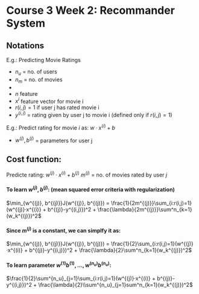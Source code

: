 # Course 3 Week 2: Recommander System

## Notations
E.g.: Predicting Movie Ratings
+ $n_u$ = no. of users
+ $n_m$ = no. of movies
+ 
+ $n$ feature
+ $x^{i}$ feature vector for movie i
+ $r(i,j) = 1$ if user j has rated movie i
+ $y^{(i,j)}$ = rating given by user j to movie i (defined only if $r(i,j) = 1$)

E.g.: Predict rating for movie $i$ as: $w·x^{(i)} + b$
+ $w^{(j)}, b^{(j)}$ = parameters for user j

## Cost function:
Predicte rating: $w^{(j)}·x^{(i)} + b^{(j)}$
$m^{(j)}$ = no. of movies rated by user $j$
#### To learn $w^{(j)}, b^{(j)}$: (mean squared error criteria with regularization)
$\min_{w^{(j)}, b^{(j)}}J(w^{(j)}, b^{(j)}) = \frac{1}{2m^{(j)}}\sum_{i:r(i,j)=1}(w^{(j)}·x^{(i)} + b^{(j)}-y^{(i,j)})^2 + \frac{\lambda}{2m^{(j)}}\sum^n_{k=1}(w_k^{(j)})^2$
#### Since $m^{(j)}$ is a constant, we can simplfy it as:
$\min_{w^{(j)}, b^{(j)}}J(w^{(j)}, b^{(j)}) = \frac{1}{2}\sum_{i:r(i,j)=1}(w^{(j)}·x^{(i)} + b^{(j)}-y^{(i,j)})^2 + \frac{\lambda}{2}\sum^n_{k=1}(w_k^{(j)})^2$
#### To learn parameter $w^{(1)} b^{(1)}, ..., w^{(n_u)} b^{(n_u)}$:
$\frac{1}{2}\sum^{n_u}_{j=1}\sum_{i:r(i,j)=1}(w^{(j)}·x^{(i)} + b^{(j)}-y^{(i,j)})^2 + \frac{\lambda}{2}\\sum^{n_u}_{j=1}sum^n_{k=1}(w_k^{(j)})^2$